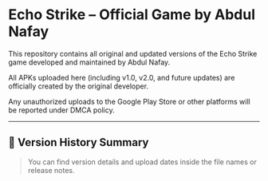 # Echo Strike – Official Game by Abdul Nafay

This repository contains all original and updated versions of the Echo Strike game developed and maintained by Abdul Nafay.

All APKs uploaded here (including v1.0, v2.0, and future updates) are officially created by the original developer.

Any unauthorized uploads to the Google Play Store or other platforms will be reported under DMCA policy.

---

## 🔹 Version History Summary

> You can find version details and upload dates inside the file names or release notes.
